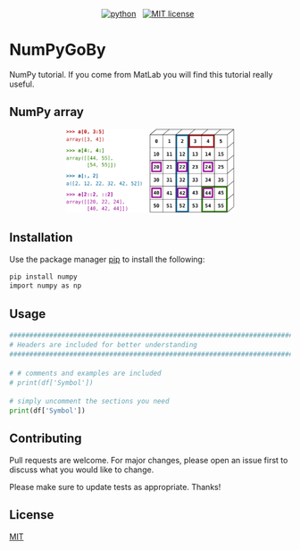 <!-- buttons -->
<p align="center">
    <a href="https://www.python.org/">
        <img src="https://img.shields.io/badge/python-v3-brightgreen.svg"
            alt="python"></a> &nbsp;    
    <a href="https://opensource.org/licenses/MIT">
        <img src="https://img.shields.io/badge/license-MIT-brightgreen.svg"
            alt="MIT license"></a> &nbsp;
</p>


<!-- content -->

# NumPyGoBy

NumPy tutorial. If you come from MatLab you will find this tutorial really useful.



## NumPy array

<p align="center">
    <img width=60% src="https://github.com/enginance/NumPy-GoBy/blob/main/images/numpy_indexing.png">
</p>



## Installation

Use the package manager [pip](https://pip.pypa.io/en/stable/) to install the following:

```bash
pip install numpy
import numpy as np
```

## Usage

```python
##############################################################################################################
# Headers are included for better understanding
##############################################################################################################

# # comments and examples are included
# print(df['Symbol'])

# simply uncomment the sections you need
print(df['Symbol'])

```

## Contributing
Pull requests are welcome. For major changes, please open an issue first to discuss what you would like to change.

Please make sure to update tests as appropriate. Thanks!

## License
[MIT](https://choosealicense.com/licenses/mit/)
